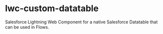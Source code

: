 # lwc-custom-datatable

Salesforce Lightning Web Component for a native Salesforce Datatable that can be used in Flows.

